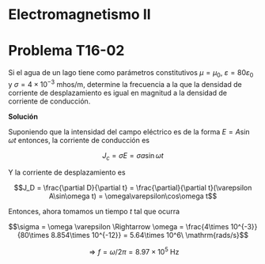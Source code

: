 # Electromagnetismo II
# Problema T16-02

Si el agua de un lago tiene como parámetros constitutivos $`\mu=\mu_0`$,
$`\varepsilon=80\varepsilon_0`$ y $`\sigma=4\times 10^{-3}\ \mathrm{mhos/m}`$,
determine la frecuencia a la que la densidad de corriente de desplazamiento es
igual en magnitud a la densidad de corriente de conducción.

**Solución**

Suponiendo que la intensidad del campo eléctrico es de la forma $`E = A\sin\omega t`$
entonces, la corriente de conducción es

```math
J_c = \sigma E = \sigma a\sin\omega t
```

Y la corriente de desplazamiento es

```math
J_D = \frac{\partial D}{\partial t}
= \frac{\partial}{\partial t}(\varepsilon A\sin\omega t)
= \omega\varepsilon\cos\omega t
```

Entonces, ahora tomamos un tiempo $`t`$ tal que ocurra

```math
\sigma = \omega \varepsilon
\Rightarrow
\omega = \frac{4\times 10^{-3}}{80\times 8.854\times 10^{-12}}
= 5.64\times 10^6\ \mathrm{rads/s}
```

```math
\Rightarrow
f = \omega / 2\pi = 8.97\times 10^5\ \mathrm{Hz}
```
